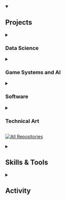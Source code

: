 <details open>
  <summary><h2>Projects</h2></summary>

  <details>
    <summary><h3>Data Science</h3></summary>
      <p align="left">
        <a href="https://github.com/CharlesO55/Music_Genre_Classifiers"><img width="33%" src="https://denvercoder1-github-readme-stats.vercel.app/api/pin/?username=CharlesO55&repo=Music_Genre_Classifiers&theme=react&hide_border=true" alt="Music_Genre_Classifiers"></a>
        <a href="https://github.com/CharlesO55/Nationwide_Dashboard_WebApp"><img width="33%" src="https://denvercoder1-github-readme-stats.vercel.app/api/pin/?username=CharlesO55&repo=Nationwide_Dashboard_WebApp&theme=react&hide_border=true" alt="Nationwide_Dashboard_WebApp"></a>
        <a href="https://github.com/dovodv/Predicting-MRT-3-Ridership-through-Machine-Learning"><img width="33%" src="https://denvercoder1-github-readme-stats.vercel.app/api/pin/?username=dovodv&repo=Predicting-MRT-3-Ridership-through-Machine-Learning&theme=react&hide_border=true" alt="Predicting-MRT-3-Ridership-through-Machine-Learning"></a>
        <a href="https://github.com/CharlesO55/VA_Casting_Recommender_System"><img width="33%" src="https://denvercoder1-github-readme-stats.vercel.app/api/pin/?username=CharlesO55&repo=VA_Casting_Recommender_System&theme=react&hide_border=true" alt="VA_Casting_Recommender_System"></a>
        <a href="https://github.com/CharlesO55/CAPIET-Framework"><img width="33%" src="https://denvercoder1-github-readme-stats.vercel.app/api/pin/?username=CharlesO55&repo=CAPIET-Framework&theme=react&hide_border=true" alt="CAPIET-Framework"></a>
      </p>
  </details>


  <details>
    <summary><h3>Game Systems and AI</h3></summary>
      <p align="left">
        <a href="https://github.com/CharlesO55/GDAPDEV-Mobile_RPG"><img width="33%" src="https://denvercoder1-github-readme-stats.vercel.app/api/pin/?username=CharlesO55&repo=GDAPDEV-Mobile_RPG&theme=react&hide_border=true" alt="GDAPDEV-Mobile_RPG"></a>
        <a href="https://github.com/CharlesO55/GGJ-2024"><img width="33%" src="https://denvercoder1-github-readme-stats.vercel.app/api/pin/?username=CharlesO55&repo=GGJ-2024&theme=react&hide_border=true" alt="GGJ-2024"></a>
        <a href="https://github.com/CharlesO55/Android_Augmented_Reality"><img width="33%" src="https://denvercoder1-github-readme-stats.vercel.app/api/pin/?username=CharlesO55&repo=Android_Augmented_Reality&theme=react&hide_border=true" alt="Android_Augmented_Reality"></a>
      </p>
  </details>

  <details>
    <summary><h3>Software</h3></summary>
      <p align="left">
        <a href="https://github.com/CharlesO55/GDINFMG_GenshinDatabase"><img width="33%" src="https://denvercoder1-github-readme-stats.vercel.app/api/pin/?username=CharlesO55&repo=GDINFMG_GenshinDatabase&theme=react&hide_border=true" alt="GDINFMG_GenshinDatabase"></a>
        <a href="https://github.com/CharlesO55/GDNETWK-WikiLinks_Game"><img width="33%" src="https://denvercoder1-github-readme-stats.vercel.app/api/pin/?username=CharlesO55&repo=GDNETWK-WikiLinks_Game&theme=react&hide_border=true" alt="GDNETWK-WikiLinks_Game"></a>
      </p>
  </details>

  <details>
    <summary><h3>Technical Art</h3></summary>
      <p align="left">
        <a href="https://github.com/CharlesO55/Unreal_Room_Showcase"><img width="33%" src="https://denvercoder1-github-readme-stats.vercel.app/api/pin/?username=CharlesO55&repo=Unreal_Room_Showcase&theme=react&hide_border=true" alt="Unreal_Room_Showcase"></a>
      </p>
  </details>
</details>

<a href="https://github.com/CharlesO55?tab=repositories&"><img alt="All Repositories" title="All Repositories" src="https://custom-icon-badges.demolab.com/badge/-Click%20Here%20For%20All%20My%20Repos-1F222E?style=for-the-badge&logoColor=white&logo=repo"/></a>


<details>
  <summary><h2>Skills & Tools</h2></summary>
  
  <h3>Languages</h3>

  <p>
    <a href="https://github.com/search?q=user%3ADenverCoder1+language%3Abash"><img alt="Bash" src="https://img.shields.io/badge/Bash-121011.svg?logo=gnu-bash&logoColor=white"></a>
    <a href="https://github.com/search?q=user%3ADenverCoder1+language%3Ac"><img alt="C" src="https://custom-icon-badges.demolab.com/badge/C-03599C.svg?logo=c-in-hexagon&logoColor=white"></a>
    <a href="https://github.com/search?q=user%3ADenverCoder1+language%3Acpp"><img alt="C++" src="https://custom-icon-badges.demolab.com/badge/C++-9C033A.svg?logo=cpp2&logoColor=white"></a>
    <a href="https://github.com/search?q=user%3ADenverCoder1+language%3Acsharp"><img alt="C#" src="https://custom-icon-badges.demolab.com/badge/C%23-68217A.svg?logo=cs2&logoColor=white"></a>
    <a href="https://github.com/search?q=user%3ADenverCoder1+language%3Acss"><img alt="CSS" src="https://img.shields.io/badge/CSS-1572B6.svg?logo=css3&logoColor=white"></a>
    <a href="https://github.com/search?q=user%3ADenverCoder1+language%3Ags"><img alt="Google Apps Script" src="https://custom-icon-badges.demolab.com/badge/Google%20Apps%20Script-02569B.svg?logo=gs&logoColor=white"></a>
    <a href="https://github.com/search?q=user%3ADenverCoder1+language%3Ahtml"><img alt="HTML" src="https://img.shields.io/badge/HTML-E34F26.svg?logo=html5&logoColor=white"></a>
    <a href="https://github.com/search?q=user%3ADenverCoder1+language%3Amarkdown"><img alt="Markdown" src="https://img.shields.io/badge/Markdown-000000.svg?logo=markdown&logoColor=white"></a>
    <a href="https://github.com/search?q=user%3ADenverCoder1+language%3Aphp"><img alt="PHP" src="https://img.shields.io/badge/PHP-777BB4.svg?logo=php&logoColor=white"></a>
    <a href="https://github.com/search?q=user%3ADenverCoder1+language%3Apython"><img alt="Python" src="https://img.shields.io/badge/Python-14354C.svg?logo=python&logoColor=white"></a>
    <a href="https://github.com/search?q=user%3ADenverCoder1+language%3Asql"><img alt="SQL" src="https://custom-icon-badges.demolab.com/badge/SQL-025E8C.svg?logo=database&logoColor=white"></a>        
  </p>
    
  <h3>Libraries</h3>
  
  <p>
    <a href="#"><img alt="Arduino" src="https://img.shields.io/badge/-Arduino-00979D?logo=Arduino&logoColor=white"></a>
    <a href="#"><img alt="NumPy" src="https://img.shields.io/badge/Numpy-013243.svg?logo=numpy&logoColor=white"></a>
    <a href="#"><img alt="Pandas" src="https://img.shields.io/badge/Pandas-150458.svg?logo=pandas&logoColor=white"></a>    
  </p>
  
  <h3>Software and Tools</h3>

  <p>
      <a href="#"><img alt="Adobe" src="https://img.shields.io/badge/Adobe-FF0000.svg?logo=adobe&logoColor=white"></a>
      <a href="#"><img alt="Android" src="https://img.shields.io/badge/Android-3DDC84?logo=android&logoColor=white"></a>
      <a href="#"><img alt="GitHub Desktop" src="https://img.shields.io/badge/GitHub%20Desktop-8034A9.svg?logo=github&logoColor=white"></a>
      <a href="#"><img alt="Google Sheets" src="https://img.shields.io/badge/Sheets-34A853.svg?logo=google%20sheets&logoColor=white"></a>
      <a href="#"><img alt="Jupyter" src="https://img.shields.io/badge/Jupyter-F37626.svg?logo=Jupyter&logoColor=white"></a>
      <a href="#"><img alt="OBS Studio" src="https://img.shields.io/badge/-OBS-302E31?logo=obs-studio&logoColor=white"></a>
      <a href="#"><img alt="Visual Studio Code" src="https://img.shields.io/badge/Visual%20Studio%20Code-0078d7.svg?logo=visual-studio-code&logoColor=white"></a>
  </p>
  
</details>

<details> 
  <summary><h2>Activity</h2></summary>

  [![Charles' github activity graph](https://github-readme-activity-graph.vercel.app/graph?username=CharlesO55&theme=react)](https://github.com/ashutosh00710/github-readme-activity-graph)

  <a href="https://github.com/anuraghazra/github-readme-stats"><img alt="Charles' Github Stats" src="https://denvercoder1-github-readme-stats.vercel.app/api/?username=CharlesO55&show_icons=true&include_all_commits=true&count_private=true&theme=react&hide_border=true&hide=contribs,prs" height="192px"/></a>
  <a href="https://github.com/anuraghazra/github-readme-stats"><img alt="Charles's Top Languages" src="https://denvercoder1-github-readme-stats.vercel.app/api/top-langs/?username=CharlesO55&langs_count=8&layout=compact&theme=react&hide_border=true&hide=Jupyter%20Notebook,Roff" height="192px"/></a>
  <br/>
  
  Activity Dashboard by [Ashutosh](https://github.com/ashutosh00710/github-readme-activity-graph)<br>
  Profile by [anuraghazra](https://github.com/anuraghazra/github-readme-stats)
</details>
